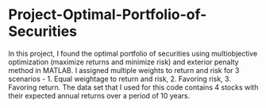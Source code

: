 # Project-Optimal-Portfolio-of-Securities
In this project, I found the optimal portfolio of securities using multiobjective optimization (maximize returns and minimize risk) and exterior penalty method in MATLAB. I assigned multiple weights to return and risk for 3 scenarios - 1. Equal weightage to return and risk, 2. Favoring risk, 3. Favoring return.
The data set that I used for this code contains 4 stocks with their expected annual returns over a period of 10 years.
